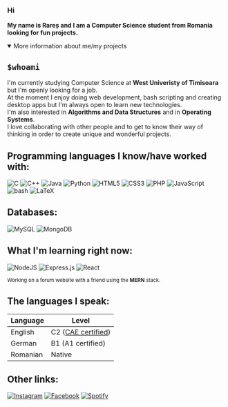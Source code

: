 ### Hi 
<b>My name is Rareș and I am a Computer Science student from Romania looking for fun projects.</b>

<details open>
<summary>More information about me/my projects</summary>
<h2><code>$whoami</code></h2>
<p>I'm currently studying Computer Science at <b>West Univeristy of Timisoara</b> but I'm openly looking for a job.<br> At the moment I enjoy doing web development, bash scripting and creating desktop apps but I'm always open to learn new technologies.<br>I'm also interested in <b>Algorithms and Data Structures</b> and in <b>Operating Systems</b>.<br>I love collaborating with other people and to get to know their way of thinking in order to create unique and wonderful projects.</p>
<h2>Programming languages I know/have worked with:</h2>
  
![C](https://img.shields.io/badge/c-%2300599C.svg?style=for-the-badge&logo=c&logoColor=white) ![C++](https://img.shields.io/badge/c++-%2300599C.svg?style=for-the-badge&logo=c%2B%2B&logoColor=white) ![Java](https://img.shields.io/badge/java-%23ED8B00.svg?style=for-the-badge&logo=openjdk&logoColor=white) ![Python](https://img.shields.io/badge/python-3670A0?style=for-the-badge&logo=python&logoColor=ffdd54) ![HTML5](https://img.shields.io/badge/html5-%23E34F26.svg?style=for-the-badge&logo=html5&logoColor=white) ![CSS3](https://img.shields.io/badge/css3-%231572B6.svg?style=for-the-badge&logo=css3&logoColor=white) ![PHP](https://img.shields.io/badge/php-%23777BB4.svg?style=for-the-badge&logo=php&logoColor=white) ![JavaScript](https://img.shields.io/badge/javascript-%23323330.svg?style=for-the-badge&logo=javascript&logoColor=%23F7DF1E) ![bash](https://img.shields.io/badge/shell_script-%23121011.svg?style=for-the-badge&logo=gnu-bash&logoColor=white) ![LaTeX](https://img.shields.io/badge/latex-%23008080.svg?style=for-the-badge&logo=latex&logoColor=white)

<h2>Databases:</h2>

![MySQL](https://img.shields.io/badge/mysql-%2300f.svg?style=for-the-badge&logo=mysql&logoColor=white) ![MongoDB](https://img.shields.io/badge/MongoDB-%234ea94b.svg?style=for-the-badge&logo=mongodb&logoColor=white)

<h2>What I'm learning right now:</h2>

![NodeJS](https://img.shields.io/badge/node.js-6DA55F?style=for-the-badge&logo=node.js&logoColor=white) ![Express.js](https://img.shields.io/badge/express.js-%23404d59.svg?style=for-the-badge&logo=express&logoColor=%2361DAFB) ![React](https://img.shields.io/badge/react-%2320232a.svg?style=for-the-badge&logo=react&logoColor=%2361DAFB) 

<sub>Working on a forum website with a friend using the <b>MERN</b> stack.</sub>

<h2>The languages I speak:</h2>

| Language      | Level |
| ----------- | ----------- |
| English     | C2 ([CAE certified](https://www.cambridgeenglish.org/exams-and-tests/advanced/))       |
| German  | B1 (A1 certified)       |
| Romanian     | Native       |

<h2>Other links:</h2>

[![Instagram](https://img.shields.io/badge/Instagram-%23E4405F.svg?style=for-the-badge&logo=Instagram&logoColor=white)](https://www.instagram.com/stefearares/)
[![Facebook](https://img.shields.io/badge/Facebook-%231877F2.svg?style=for-the-badge&logo=Facebook&logoColor=white)](https://www.facebook.com/raresbogdan.stefea)
[![Spotify](https://img.shields.io/badge/Spotify-1ED760?style=for-the-badge&logo=spotify&logoColor=white)](https://open.spotify.com/user/yv4uabc15ibozcrvyhcs2d4zf)

</details>
